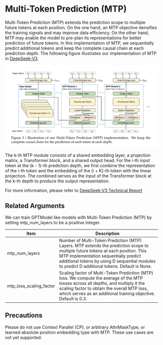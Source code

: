 # Multi-Token Prediction (MTP)

Multi-Token Prediction (MTP) extends the prediction scope to multiple future tokens at each position. On the one hand, an MTP objective densifies the training signals and may improve
data efficiency. On the other hand, MTP may enable the model to pre-plan its representations for better prediction of future tokens. In this implementation of MTP, we sequentially predict additional tokens and keep the complete causal chain at each prediction depth. The following figure illustrates our implementation of MTP in [DeepSeek-V3](https://github.com/deepseek-ai/DeepSeek-V3/).

![MTP_implementation](../images/multi_token_prediction/MTP_implementation.png)

The k-th MTP module consists of a shared embedding layer, a projection matrix, a Transformer block, and a shared output head. For the i-th input token at the (k - 1)-th prediction depth, we first combine the representation of the i-th token and the embedding of the (i + K)-th token with the linear projection. The combined serves as the input of the Transformer block at the k-th depth to produce the output representation.

For more information, please refer to [DeepSeek-V3 Technical Report](https://github.com/deepseek-ai/DeepSeek-V3/blob/main/DeepSeek_V3.pdf)

## Related Arguments

We can train GPTModel like models with Multi-Token Prediction (MTP) by setting mtp_num_layers to be a positive integer.

| Item | Description |
| --- | --- |
| mtp_num_layers | Number of Multi-Token Prediction (MTP) Layers. MTP extends the prediction scope to multiple future tokens at each position. This MTP implementation sequentially predict additional tokens by using D sequential modules to predict D additional tokens. Default is None. |
| mtp_loss_scaling_factor | Scaling factor of Multi-Token Prediction (MTP) loss. We compute the average of the MTP losses across all depths, and multiply it the scaling factor to obtain the overall MTP loss, which serves as an additional training objective. Default is 0.3. |

## Precautions

Please do not use Context Parallel (CP), or arbitrary AttnMaskType, or learned absolute position embedding type with MTP. These use cases are not yet supported.
